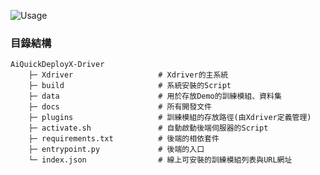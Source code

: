   ![Usage](https://github.com/R300-AI/AiQuickDeployX-Driver/assets/140595764/908df835-d7a9-44ab-96ce-ff49c58c4851)

### 目錄結構
```
AiQuickDeployX-Driver
    ├─ Xdriver                   # Xdriver的主系統
    ├─ build                     # 系統安裝的Script
    ├─ data                      # 用於存放Demo的訓練模組、資料集
    ├─ docs                      # 所有開發文件
    ├─ plugins                   # 訓練模組的存放路徑(由Xdriver定義管理)
    ├─ activate.sh               # 自動啟動後端伺服器的Script
    ├─ requirements.txt          # 後端的相依套件
    ├─ entrypoint.py             # 後端的入口
    └─ index.json                # 線上可安裝的訓練模組列表與URL網址
```

